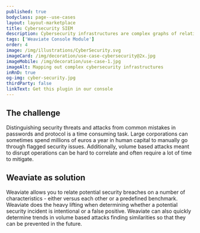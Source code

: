 ```yaml
---
published: true
bodyclass: page--use-cases
layout: layout-marketplace
title: Cybersecurity SIEM
description: Cybersecurity infrastructures are complex graphs of relations of software, tools, threads, and routes. A knowledge graph is ideal for mapping out these infrastructures.
tags: ['Weaviate Console Module']
order: 4
image: /img/illustrations/CyberSecurity.svg
imageCard: /img/decoration/use-case-cybersecurity@2x.jpg
imageMobile: /img/decoration/use-case-1.jpg
imageAlt: Mapping out complex cybersecurity infrastructures
inRnD: true
og-img: cyber-security.jpg
thirdParty: false
linkText: Get this plugin in our console
---
```


## The challenge

Distinguishing security threats and attacks from common mistakes in passwords and protocol is a time consuming task. Large corporations can sometimes spend millions of euros a year in human capital to manually go through flagged security issues. Additionally, volume based attacks meant to disrupt operations can be hard to correlate and often require a lot of time to mitigate.

## Weaviate as solution

Weaviate allows you to relate potential security breaches on a number of characteristics - either versus each other or a predefined benchmark. Weaviate does the heavy lifting when determining whether a potential security incident is intentional or a false positive. Weaviate can also quickly determine trends in volume based attacks finding similarities so that they can be prevented in the future.